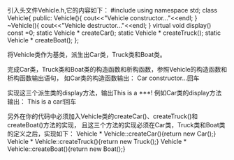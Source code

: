 引入头文件Vehicle.h,它的内容如下：
#include <iostream>
using namespace std;
class Vehicle{
public:
	Vehicle(){
		cout<<"Vehicle constructor..."<<endl;
	}
	~Vehicle(){
		cout<<"Vehicle destructor..."<<endl;
	}
	virtual void display() const =0;
	static Vehicle * createCar();
	static Vehicle * createTruck();
	static Vehicle * createBoat();
};

将Vehicle类作为基类，派生出Car类，Truck类和Boat类。

完成Car类，Truck类和Boat类的构造函数和析构函数，参照Vehicle的构造函数和析构函数输出语句，
如Car类的构造函数输出：
Car constructor...回车

实现这三个派生类的display方法，输出This is a ***!
例如Car类的display方法输出：
This is a car!回车

另外在你的代码中必须加入Vehicle类的createCar()、createTruck()和createBoat()方法的实现，
且这三个方法的实现必须在Car类，Truck类和Boat类的定义之后，实现如下：
Vehicle * Vehicle::createCar(){return new Car();}
Vehicle * Vehicle::createTruck(){return new Truck();}
Vehicle * Vehicle::createBoat(){return new Boat();}